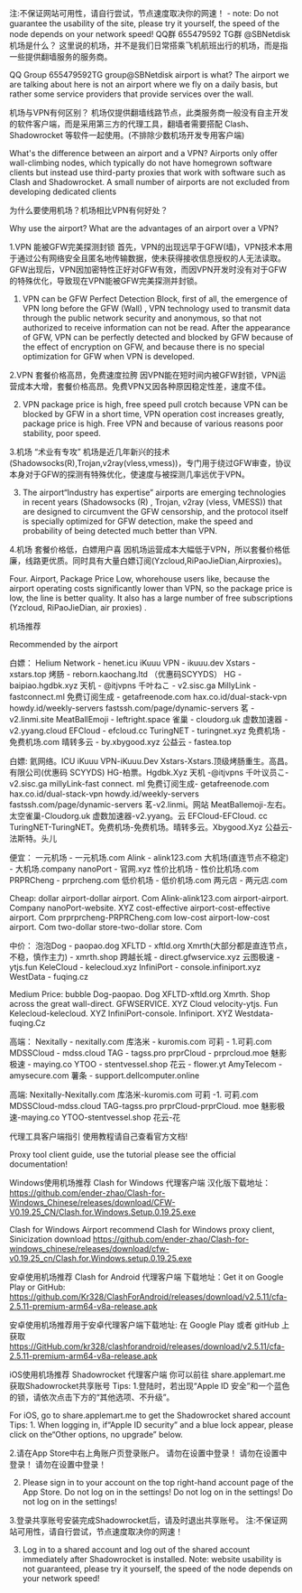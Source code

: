 注:不保证网站可用性，请自行尝试，节点速度取决你的网速！ - note: Do not guarantee the usability of the site, please try it yourself, the speed of the node depends on your network speed!
QQ群 655479592 TG群 @SBNetdisk 机场是什么？ 这里说的机场，并不是我们日常搭乘飞机航班出行的机场，而是指一些提供翻墙服务的服务商。

QQ Group 655479592TG group@SBNetdisk airport is what? The airport we are talking about here is not an airport where we fly on a daily basis, but rather some service providers that provide services over the wall.

机场与VPN有何区别？ 机场仅提供翻墙线路节点，此类服务商一般没有自主开发的软件客户端，而是采用第三方的代理工具，翻墙者需要搭配 Clash、Shadowrocket 等软件一起使用。(不排除少数机场开发专用客户端)

What's the difference between an airport and a VPN? Airports only offer wall-climbing nodes, which typically do not have homegrown software clients but instead use third-party proxies that work with software such as Clash and Shadowrocket. A small number of airports are not excluded from developing dedicated clients

为什么要使用机场？机场相比VPN有何好处？

Why use the airport? What are the advantages of an airport over a VPN?

1.VPN 能被GFW完美探测封锁 首先，VPN的出现远早于GFW(墙)，VPN技术本用于通过公有网络安全且匿名地传输数据，使未获得接收信息授权的人无法读取。GFW出现后，VPN因加密特性正好对GFW有效，而因VPN开发时没有对于GFW的特殊优化，导致现在VPN能被GFW完美探测并封锁。

1. VPN can be GFW Perfect Detection Block, first of all, the emergence of VPN long before the GFW (Wall) , VPN technology used to transmit data through the public network security and anonymous, so that not authorized to receive information can not be read. After the appearance of GFW, VPN can be perfectly detected and blocked by GFW because of the effect of encryption on GFW, and because there is no special optimization for GFW when VPN is developed.

2.VPN 套餐价格高昂，免费速度拉胯 因VPN能在短时间内被GFW封锁，VPN运营成本大增，套餐价格高昂。免费VPN又因各种原因稳定性差，速度不佳。

2. VPN package price is high, free speed pull crotch because VPN can be blocked by GFW in a short time, VPN operation cost increases greatly, package price is high. Free VPN and because of various reasons poor stability, poor speed.

3.机场 “术业有专攻” 机场是近几年新兴的技术(Shadowsocks(R),Trojan,v2ray(vless,vmess))，专门用于绕过GFW审查，协议本身对于GFW的探测有特殊优化，使速度与被探测几率远优于VPN。

3. The airport“Industry has expertise” airports are emerging technologies in recent years (Shadowsocks (R) , Trojan, v2ray (vless, VMESS)) that are designed to circumvent the GFW censorship, and the protocol itself is specially optimized for GFW detection, make the speed and probability of being detected much better than VPN.

4.机场 套餐价格低，白嫖用户喜 因机场运营成本大幅低于VPN，所以套餐价格低廉，线路更优质。同时具有大量白嫖订阅(Yzcloud,RiPaoJieDian,Airproxies)。

Four. Airport, Package Price Low, whorehouse users like, because the airport operating costs significantly lower than VPN, so the package price is low, the line is better quality. It also has a large number of free subscriptions (Yzcloud, RiPaoJieDian, air proxies) .

机场推荐

Recommended by the airport

白嫖： Helium Network - henet.icu iKuuu VPN - ikuuu.dev Xstars - xstars.top 烤肠 - reborn.kaochang.ltd （优惠码SCYYDS） HG - baipiao.hgdbk.xyz 天机 - @itjvpns 千叶ねこ - v2.sisc.ga MillyLink - fastconnect.ml 免费订阅生成 - getafreenode.com hax.co.id/dual-stack-vpn howdy.id/weekly-servers fastssh.com/page/dynamic-servers 茗 - v2.linmi.site MeatBallEmoji - leftright.space 雀巢 - cloudorg.uk 虚数加速器 - v2.yyang.cloud EFCloud - efcloud.cc TuringNET - turingnet.xyz 免费机场 - 免费机场.com 晴转多云 - by.xbygood.xyz 公益云 - fastea.top

白嫖: 氦网络。ICU iKuuu VPN-iKuuu.Dev Xstars-Xstars.顶级烤肠重生。高昌。有限公司(优惠码 SCYYDS) HG-柏票。Hgdbk.Xyz 天机 -@itjvpns 千叶议员こ-v2.sisc.ga millyLink-fast connect. ml 免费订阅生成- getafreenode.com hax.co.id/dual-stack-vpn howdy.id/weekly-servers fastssh.com/page/dynamic-servers 茗-v2.linmi。网站 MeatBallemoji-左右。太空雀巢-Cloudorg.uk 虚数加速器-v2.yyang。云 EFCloud-EFCloud. cc TuringNET-TuringNET。免费机场-免费机场。晴转多云。Xbygood.Xyz 公益云-法斯特。头儿

便宜： 一元机场 - 一元机场.com Alink - alink123.com 大机场(直连节点不稳定) - 大机场.company nanoPort - 官网.xyz 性价比机场 - 性价比机场.com PRPRCheng - prprcheng.com 低价机场 - 低价机场.com 两元店 - 两元店.com

Cheap: dollar airport-dollar airport. Com Alink-alink123.com airport-airport. Company nanoPort-website. XYZ cost-effective airport-cost-effective airport. Com prprprcheng-PRPRCheng.com low-cost airport-low-cost airport. Com two-dollar store-two-dollar store. Com

中价： 泡泡Dog - paopao.dog XFLTD - xftld.org Xmrth(大部分都是直连节点，不稳，慎作主力) - xmrth.shop 跨越长城 - direct.gfwservice.xyz 云图极速 - ytjs.fun KeleCloud - kelecloud.xyz InfiniPort - console.infiniport.xyz WestData - fuqing.cz

Medium Price: bubble Dog-paopao. Dog XFLTD-xftld.org Xmrth. Shop across the great wall-direct. GFWSERVICE. XYZ Cloud velocity-ytjs. Fun Kelecloud-kelecloud. XYZ InfiniPort-console. Infiniport. XYZ Westdata-fuqing.Cz

高端： Nexitally - nexitally.com 库洛米 - kuromis.com 可莉 - 1.可莉.com MDSSCloud - mdss.cloud TAG - tagss.pro prprCloud - prprcloud.moe 魅影极速 - maying.co YTOO - stentvessel.shop 花云 - flower.yt AmyTelecom - amysecure.com 薯条 - support.dellcomputer.online

高端: Nexitally-Nexitally.com 库洛米-kuromis.com 可莉 -1. 可莉.com MDSSCloud-mdss.cloud TAG-tagss.pro prprCloud-prprCloud. moe 魅影极速-maying.co YTOO-stentvessel.shop 花云-花

代理工具客户端指引 使用教程请自己查看官方文档!

Proxy tool client guide, use the tutorial please see the official documentation!

Windows使用机场推荐 Clash for Windows 代理客户端 汉化版下载地址： https://github.com/ender-zhao/Clash-for-Windows_Chinese/releases/download/CFW-V0.19.25_CN/Clash.for.Windows.Setup.0.19.25.exe

Clash for Windows Airport recommend Clash for Windows proxy client, Sinicization download https://github.com/ender-zhao/Clash-for-windows_chinese/releases/download/cfw-v0.19.25_cn/Clash.for.Windows.setup.0.19.25.exe

安卓使用机场推荐 Clash for Android 代理客户端 下载地址：Get it on Google Play or GitHub: https://github.com/Kr328/ClashForAndroid/releases/download/v2.5.11/cfa-2.5.11-premium-arm64-v8a-release.apk

安卓使用机场推荐用于安卓代理客户端下载地址: 在 Google Play 或者 gitHub 上获取 https://GitHub.com/kr328/clashforandroid/releases/download/v2.5.11/cfa-2.5.11-premium-arm64-v8a-release.apk

iOS使用机场推荐 Shadowrocket 代理客户端 你可以前往 share.applemart.me 获取Shadowrocket共享账号 Tips: 1.登陆时，若出现“Apple ID 安全”和一个蓝色的锁，请依次点击下方的“其他选项、不升级”。

For iOS, go to share.applemart.me to get the Shadowrocket shared account Tips: 1. When logging in, if“Apple ID security” and a blue lock appear, please click on the“Other options, no upgrade” below.

2.请在App Store中右上角账户页登录账户。 请勿在设置中登录！ 请勿在设置中登录！ 请勿在设置中登录！

2. Please sign in to your account on the top right-hand account page of the App Store. Do not log on in the settings! Do not log on in the settings! Do not log on in the settings!

3.登录共享账号安装完成Shadowrocket后，请及时退出共享账号。 注:不保证网站可用性，请自行尝试，节点速度取决你的网速！

3. Log in to a shared account and log out of the shared account immediately after Shadowrocket is installed. Note: website usability is not guaranteed, please try it yourself, the speed of the node depends on your network speed!
